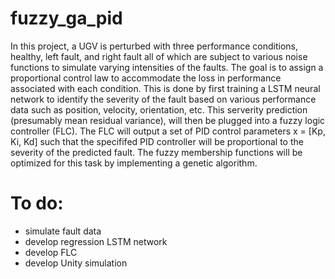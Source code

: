 # fuzzy_ga_pid

In this project, a UGV is perturbed with three performance conditions, healthy, left fault, and right fault all of which are subject to various noise functions to simulate varying intensities of the faults. The goal is to assign a proportional control law to accommodate the loss in performance associated with each condition. This is done by first training a LSTM neural network to identify the severity of the fault based on various performance data such as position, velocity, orientation, etc. This serverity prediction (presumably mean residual variance), will then be plugged into a fuzzy logic controller (FLC). The FLC will output a set of PID control parameters x = [Kp, Ki, Kd] such that the specififed PID controller will be proportional to the severity of the predicted fault. The fuzzy membership functions will be optimized for this task by implementing a genetic algorithm.

# To do:

- simulate fault data
- develop regression LSTM network
- develop FLC
- develop Unity simulation
